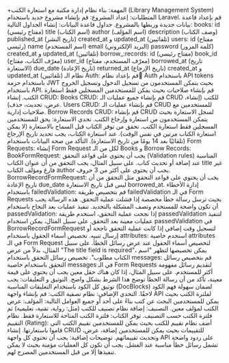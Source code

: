 +المهمة: بناء نظام إدارة مكتبة مع استعارة الكتب (Library Management System)
المتطلبات:
إعداد المشروع:
قم بإنشاء مشروع جديد باستخدام Laravel.
قم بإعداد قاعدة بيانات جديدة وربطها بالمشروع.
جداول قاعدة البيانات:
إنشاء الجداول التالية:
books:
id (مفتاح رئيسي)
title (اسم الكتاب)
author (اسم المؤلف)
description (وصف الكتاب)
published_at (تاريخ النشر)
created_at و updated_at (تلقائيين)
users:
id (مفتاح رئيسي)
name (اسم المستخدم)
email (البريد الإلكتروني)
password (كلمة المرور)
created_at و updated_at (تلقائيين)
borrow_:records:
id (مفتاح رئيسي)
book_id (معرّف الكتاب، مفتاح)
user_id (معرّف المستخدم، مفتاح)
borrowed_at (تاريخ الاستعارة)
due_date (تاريخ الإعادة)
returned_at (تاريخ الإرجاع)
created_at و updated_at (تلقائيين)
نظام الـ Auth:
قم بإعداد نظام ِAuth  باستخدام API tokens باستخدام حزمة JWT بحيث يتمكن المستخدمون من تسجيل الدخول وتسجيل الخروج باستخدام API.
قم بإنشاء صلاحيات بحيث يمكن للمستخدمين المسجلين فقط استعارة الكتب.
إنشاء CRUD:
Books CRUD: قم بإنشاء جميع عمليات الـ CRUD للكتب (إنشاء، عرض، تحديث، حذف).
Users CRUD: قم بإنشاء عمليات الـ CRUD للمستخدمين مع صلاحيات إدارية.
Borrow Records CRUD: قم بإنشاء CRUD لسجل الاستعارة بحيث يتمكن المستخدمون من استعارة وإرجاع الكتب.
تحدي الاستعارة:
 يحق للمستخدمين المسجلين فقط استعارة الكتب.
تحقق من توفر الكتاب قبل السماح بالاستعارة (لا يمكن استعارة الكتاب مرتين في نفس الوقت).
عند استعارة الكتاب، يجب تحديد تاريخ الإرجاع (تلقائيًا بعد 14 يومًا من تاريخ الاستعارة).
التأكد من صحة البيانات باستخدام Form Requests:
إنشاء Form Request لكل من الـ Books و Borrow Records:
BookFormRequest: يجب أن يحتوي على قواعد التحقق (Validation rules) المناسبة عند إضافة أو تحديث كتاب. على سبيل المثال، يجب التحقق من أن عنوان الكتاب title غير فارغ ومؤلف الكتاب author يجب أن يحتوي على أكثر من 3 حروف.
BorrowRecordFormRequest: يجب أن يحتوي على قواعد التحقق مثل التحقق من أن تاريخ الإعادة due_date ليس قبل تاريخ الاستعارة borrowed_at.
إدارة الأخطاء باستخدام failedValidation:
قم بتخصيص طريقة failedValidation في الـ Form Requests بحيث ترسل رسالة خطأ مخصصة إذا فشلت عملية التحقق. هذه الرسالة يجب أن تكون واضحة للمستخدم وتصف المشكلة بالتحديد.
تنفيذ عمليات بعد النجاح باستخدام passedValidation:
إذا نجحت عملية التحقق، استخدم طريقة passedValidation لتنفيذ عمليات معينة بعد التحقق. على سبيل المثال، يمكن استخدام passedValidation في BorrowRecordFormRequest لتسجيل وقت إضافي إذا كانت عملية التحقق ناجحة أو إرسال تنبيه. 
تخصيص أسماء الحقول باستخدام attributes:
استخدم خاصية attributes في الـ Form Request لتخصيص أسماء الحقول عند عرض رسائل الخطأ. على سبيل المثال، بدلاً من عرض "The title field is required"، يمكن تخصيصها لتظهر "اسم الكتاب مطلوب".
تخصيص رسائل التحقق باستخدام messages:
قم بتخصيص رسائل التحقق باستخدام خاصية messages في الـ Form Requests لتقديم رسائل مفهومة أكثر للمستخدم. على سبيل المثال، إذا كان هناك حقل معين يجب أن يحتوي على قيمة معينة، تأكد من أن رسالة الخطأ توضح هذا الشرط بشكل واضح.
التوثيق و التعليقات:
يجب توثيق كل الكود باستخدام التعليقات المناسبة (DocBlocks) لضمان سهولة فهم الكود لاحقًا.
التحدي الإضافي:
نظام تصفية الكتب:
قم بإنشاء واجهة API لفلترة الكتب بحيث يمكن للمستخدمين البحث عن كتب بناءً على أحد أو جميع العوامل التالية:
المؤلف: عرض الكتب لمؤلف معين.
التصنيف: إضافة نظام تصنيف للكتب (مثل: رواية، تقنية، تعليمية) ثم فلترة الكتب حسب التصنيف.
توفر الكتاب: فلترة الكتب المتاحة للاستعارة فقط.
نظام التقييم (Rating):
أضف نظام تقييم للكتب بحيث يمكن للمستخدمين تقييم الكتب التي قاموا باستعارتها.
إنشاء CRUD للتقييمات بحيث يمكن للمستخدمين إضافة، عرض، وتحديث تقييماتهم.
توضيحات إضافية:
يجب أن تحتوي كل واجهة API على ردود واضحة تشمل رسائل خطأ مناسبة عند الفشل.
يجب أن تكون كل العمليات مؤمنة بحيث لا يمكن تنفيذها إلا من قبل المستخدمين المصرح لهم.



